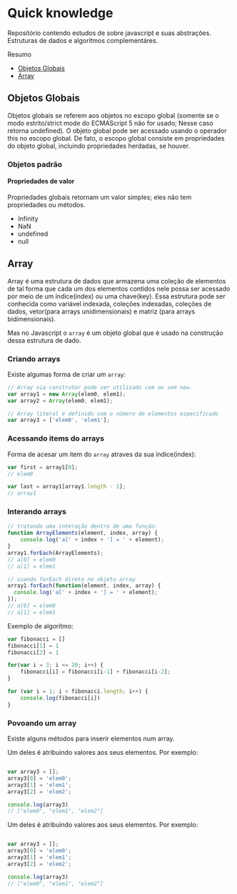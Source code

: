 # Quick knowledge 
Repositório contendo estudos de sobre javascript e suas abstrações. Estruturas de dados e algoritmos complementáres.

Resumo

- [Objetos Globais](#objetos-globais)
- [Array](#array)

## Objetos Globais 
Objetos globais se referem aos objetos no escopo global (somente se o modo estrito/strict mode do ECMAScript 5 não for usado; Nesse caso retorna undefined). O objeto global pode ser acessado usando o operador this no escopo global. De fato, o escopo global consiste em propriedades do objeto global, incluindo propriedades herdadas, se houver.

### Objetos padrão
#### Propriedades de valor
Propriedades globais retornam um valor simples; eles não tem propriedades ou métodos.

- Infinity
- NaN
- undefined
- null



## Array  
Array é uma estrutura de dados que armazena uma coleção de elementos de tal forma que cada um dos elementos contidos nele possa ser acessado por meio de um índice(index) ou uma chave(key). Essa estrutura pode ser conhecida como variável indexada, coleções indexadas, coleções de dados, vetor(para arrays unidimensionais) e matriz (para arrays bidimensionais).

Mas no Javascript o `array` é um objeto global que é usado na construção dessa estrutura de dado. 

### Criando arrays

Existe algumas forma de criar um `array`:

```js
// Array via construtor pode ser utilizado com ou sem new. 
var array1 = new Array(elem0, elem1);
var array2 = Array(elem0, elem1);

// Array literal é definido com o número de elementos especificado
var array3 = ['elem0', 'elem1'];
```


### Acessando items do arrays

Forma de acesar um item do `array` atraves da sua índice(index):

```js
var first = array1[0];
// elem0

var last = array1[array1.length - 1];
// array1

```

### Interando arrays

```js
// tratando uma interação dentro de uma função:
function ArrayElements(element, index, array) {
    console.log('a[' + index + '] = ' + element);
}
array1.forEach(ArrayElements);
// a[0] = elem0
// a[1] = elem1

// usando forEach direto no objeto array
array1.forEach(function(element, index, array) {
  console.log('a[' + index + '] = ' + element);
});
// a[0] = elem0
// a[1] = elem1

```

Exemplo de algoritmo:
```js
var fibonacci = []
fibonacci[1] = 1
fibonacci[2] = 1

for(var i = 3; i <= 20; i++) {
    fibonacci[i] = fibonacci[i-1] + fibonacci[i-2];
}

for (var i = 1; i < fibonacci.length; i++) {
    console.log(fibonacci[i])
}
```
### Povoando um array
Existe alguns métodos para inserir elementos num array. 

Um deles é atribuindo valores aos seus elementos. 
Por exemplo:

```js

var array3 = [];
array3[0] = 'elem0';
array3[1] = 'elem1';
array3[2] = 'elem2';

console.log(array3)
// ["elem0", "elem1", "elem2"]

```

Um deles é atribuindo valores aos seus elementos. 
Por exemplo:

```js

var array3 = [];
array3[0] = 'elem0';
array3[1] = 'elem1';
array3[2] = 'elem2';

console.log(array3)
// ["elem0", "elem1", "elem2"]

```

